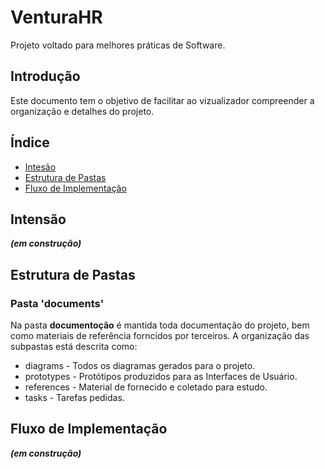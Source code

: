 # VenturaHR

Projeto voltado para melhores práticas de Software.

## Introdução

Este documento tem o objetivo de facilitar ao vizualizador compreender a organização e detalhes do projeto.

## Índice

* [Intesão](#intensao)
* [Estrutura de Pastas](#estrutura-de-pastas)
* [Fluxo de Implementação](#fluxo-de-implementacao)




## Intensão

***(em construção)***

## Estrutura de Pastas

### Pasta 'documents'

Na pasta **documentoção** é mantida toda documentação do projeto, bem como materiais de referência forncidos por terceiros. A organização das subpastas está descrita como:

* diagrams - Todos os diagramas gerados para o projeto.
* prototypes - Protótipos produzidos para as Interfaces de Usuário.
* references - Material de fornecido e coletado para estudo.
* tasks - Tarefas pedidas.

## Fluxo de Implementação

***(em construção)***